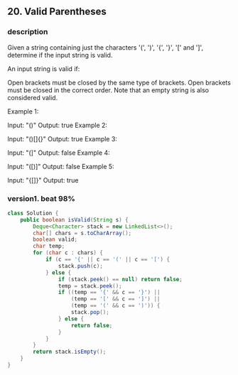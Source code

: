 ## 20. Valid Parentheses

### description

Given a string containing just the characters '(', ')', '{', '}', '[' and ']', determine if the input string is valid.

An input string is valid if:

Open brackets must be closed by the same type of brackets.
Open brackets must be closed in the correct order.
Note that an empty string is also considered valid.

Example 1:

Input: "()"
Output: true
Example 2:

Input: "()[]{}"
Output: true
Example 3:

Input: "(]"
Output: false
Example 4:

Input: "([)]"
Output: false
Example 5:

Input: "{[]}"
Output: true


### version1. beat 98%

```java
class Solution {
    public boolean isValid(String s) {
        Deque<Character> stack = new LinkedList<>();
        char[] chars = s.toCharArray();
        boolean valid;
        char temp;
        for (char c : chars) {
            if (c == '{' || c == '(' || c == '[') {
                stack.push(c);
            } else {
                if (stack.peek() == null) return false; 
                temp = stack.peek();
                if ((temp == '{' && c == '}') ||
                    (temp == '[' && c == ']') ||
                    (temp == '(' && c == ')')) {
                    stack.pop();
                } else {
                    return false;
                }
            }
        }
        return stack.isEmpty();
    }
}
```